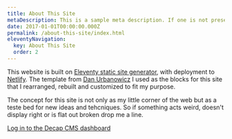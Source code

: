 ```yaml
---
title: About This Site
metaDescription: This is a sample meta description. If one is not present in your page/post's front matter, the default metadata.description will be used instead.
date: 2017-01-01T00:00:00.000Z
permalink: /about-this-site/index.html
eleventyNavigation:
  key: About This Site
  order: 2
---
```


This website is built on [Eleventy static site generator](https://www.11ty.dev), with deployment to [Netlify](https://www.netlify.com). The template from [Dan Urbanowicz](https://github.com/danurbanowicz/eleventy-netlify-boilerplate) I used as the blocks for this site that I rearranged, rebuilt and customized to fit my purpose.

The concept for this site is not only as my little corner of the web but as a teste bed for new ideas and tehcniques. So if something acts weird, doesn't display right or is flat out broken drop me a line.

[Log in to the Decap CMS dashboard](/admin/)